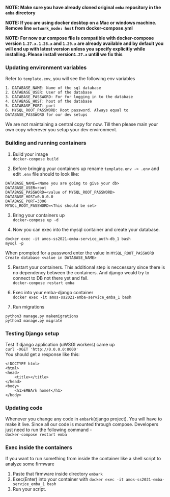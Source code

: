 
**NOTE: Make sure you have already cloned original `emba` repository in the `emba` directory**

**NOTE: If you are using docker desktop on a Mac or windows machine. Remove line `network_mode: host` from docker-compose.yml**

**NOTE: For now our compose file is compatible with docker-compose version `1.27.x`. `1.28.x` and `1.29.x` are already available and by default you will end up with latest version unless you specify explicitly while installing. Please install version`1.27.x` untill we fix this**


### Updating environment variables
Refer to `template.env`, you will see the following env variables
```                                                                                                                                                                        1,1           All
1. DATABASE_NAME: Name of the sql database
2. DATABASE_USER: User of the database
3. DATABASE_PASSWORD: For for logging in to the database
4. DATABASE_HOST: host of the database
5. DATABASE_PORT: port
6. MYSQL_ROOT_PASSWORD: Root password. Always equal to DATABASE_PASSWORD for our dev setups
``` 

We are not maintaining a central copy for now. Till then please main your own copy wherever you setup your dev environment.





### Building and running containers

1. Build your image  
`docker-compose build`
   
2. Before bringing your containers up rename `template.env -> .env` and edit `.env` file should to look like:
```
DATABASE_NAME=<Name you are going to give your db>
DATABASE_USER=root
DATABASE_PASSWORD=<value of MYSQL_ROOT_PASSWORD>
DATABASE_HOST=0.0.0.0
DATABASE_PORT=3306
MYSQL_ROOT_PASSWORD=<This should be set>
```

3. Bring your containers up  
`docker-compose up -d`

   
4. Now you can exec into the mysql container and create your database.
```
docker exec -it amos-ss2021-emba-service_auth-db_1 bash
mysql -p
```
When prompted for a password enter the value in `MYSQL_ROOT_PASSWORD`  
`Create database <value in DATABASE_NAME>`

5. Restart your containers. This additional step is neccessary since there is no dependency between the containers. And django would try to connect to DB not there yet and fail.  
`docker-compose restart emba`

6. Exec into your emba-django container  
`docker exec -it amos-ss2021-emba-service_emba_1 bash`

7. Run migrations
```
python3 manage.py makemigrations
python3 manage.py migrate
```



### Testing Django setup

Test if django application (uWSGI workers) came up  
`curl -XGET 'http://0.0.0.0:8000'`  
You should get a response like this:
```<!-- Base Template for home page-->
<!DOCTYPE html>
<html>
<head>
    <title></title>
</head>
<body>
    <h1>EMBArk home!</h1>
</body>
```

### Updating code
Whenever you change any code in `embark`(django project). You will have to make it live. Since all our code is mounted through compose.
Developers just need to run the following command -  
`docker-compose restart emba`


### Exec inside the containers

If you want to run something from inside the container like a shell script to analyze some firmware
1. Paste that firmware inside directory `embark`
2. Exec(Enter) into your container with `docker exec -it amos-ss2021-emba-service_emba_1 bash`
3. Run your script.

